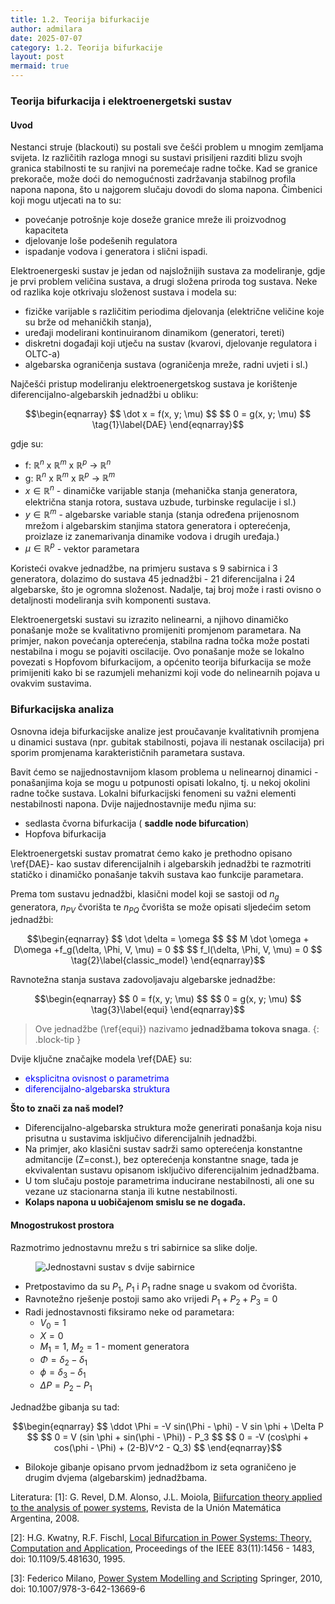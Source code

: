 ```yaml
---
title: 1.2. Teorija bifurkacije
author: admilara
date: 2025-07-07
category: 1.2. Teorija bifurkacije
layout: post
mermaid: true
---
```


### Teorija bifurkacija i elektroenergetski sustav

#### Uvod


Nestanci struje (blackouti) su postali sve češći problem u mnogim zemljama svijeta. Iz različitih razloga
mnogi su sustavi prisiljeni razditi blizu svojh granica stabilnosti te su ranjivi na poremećaje radne točke.
Kad se granice prekorače, može doći do nemogućnosti zadržavanja stabilnog profila napona napona, što u najgorem 
slučaju dovodi do sloma napona. Čimbenici koji mogu utjecati na to su:
- povećanje potrošnje koje doseže granice mreže ili proizvodnog kapaciteta
- djelovanje loše podešenih regulatora
- ispadanje vodova i generatora i slični ispadi.

Elektroenergeski sustav je jedan od najsložnijih sustava za modeliranje, gdje je prvi problem veličina sustava, 
a drugi složena priroda tog sustava. Neke od razlika koje otkrivaju složenost sustava i modela su:
- fizičke varijable s različitim periodima djelovanja (električne veličine koje su brže od mehaničkih stanja), 
- uređaji modelirani kontinuiranom dinamikom (generatori, tereti)
- diskretni događaji koji utječu na sustav (kvarovi, djelovanje regulatora i OLTC-a)
- algebarska ograničenja sustava (ograničenja mreže, radni uvjeti i sl.)  

Najčešći pristup modeliranju elektroenergetskog sustava je korištenje diferencijalno-algebarskih jednadžbi u obliku:

```math
\begin{eqnarray}
    $$
    \dot x = f(x, y; \mu)
    $$
    
    $$
    0 = g(x, y; \mu)
    $$
    
    \tag{1}\label{DAE}
\end{eqnarray}
```

gdje su:
- f: $\mathbb{R}^n$ x $\mathbb{R}^m$ x $\mathbb{R}^p$ $\rightarrow$ $\mathbb{R}^n$
- g: $\mathbb{R}^n$ x $\mathbb{R}^m$ x $\mathbb{R}^p$ $\rightarrow$ $\mathbb{R}^m$
- $x \in \mathbb{R}^n$ - dinamičke varijable stanja (mehanička stanja generatora, električna stanja rotora, sustava 
uzbude, turbinske regulacije i sl.)
- $y \in \mathbb{R}^m$ - algebarske variable stanja (stanja određena prijenosnom mrežom i algebarskim stanjima 
statora generatora i opterećenja, proizlaze iz zanemarivanja dinamike vodova i drugih uređaja.)
- $\mu \in \mathbb{R}^p$ - vektor parametara 

Koristeći ovakve jednadžbe, na primjeru sustava s 9 sabirnica i 3 generatora, dolazimo do sustava 45 jednadžbi - 21 
diferencijalna i 24 algebarske, što je ogromna složenost. Nadalje, taj broj može i rasti ovisno o detaljnosti 
modeliranja svih komponenti sustava. 

Elektroenergetski sustavi su izrazito nelinearni, a njihovo dinamičko ponašanje može se kvalitativno promijeniti 
promjenom parametara. Na primjer, nakon povećanja opterećenja, stabilna radna točka može postati nestabilna i mogu se 
pojaviti oscilacije. Ovo ponašanje može se lokalno povezati s Hopfovom bifurkacijom, a općenito teorija bifurkacija 
se može primijeniti kako bi se razumjeli mehanizmi koji vode do nelinearnih pojava u ovakvim sustavima. 


### Bifurkacijska analiza

Osnovna ideja bifurkacijske analize jest proučavanje kvalitativnih promjena u dinamici sustava (npr. gubitak stabilnosti, 
pojava ili nestanak oscilacija) pri sporim promjenama karakterističnih parametara sustava.

Bavit ćemo se najjednostavnijom klasom problema u nelinearnoj dinamici - ponašanjima koja se mogu u potpunosti opisati 
lokalno, tj. u nekoj okolini radne točke sustava.
Lokalni bifurkacijski fenomeni su važni elementi nestabilnosti napona. Dvije najjednostavnije među njima su:
- sedlasta čvorna bifurkacija ( __saddle node bifurcation__)
- Hopfova bifurkacija

Elektroenergetski sustav promatrat ćemo kako je prethodno opisano \ref{DAE}- kao sustav diferencijalnih i algebarskih jednadžbi 
te razmotriti statičko i dinamičko ponašanje takvih sustava kao funkcije parametara.

Prema tom sustavu jednadžbi, klasični model koji se sastoji od $n_g$ generatora, $n_{PV}$ čvorišta te 
$n_{PQ}$ čvorišta se može opisati sljedećim setom jednadžbi:

``` math
\begin{eqnarray}
    $$
    \dot \delta = \omega
    $$
    
    $$
    M \dot \omega + D\omega +f_g(\delta, \Phi, V, \mu) = 0
    $$
    
    $$
    f_l(\delta, \Phi, V, \mu) = 0
    $$
    \tag{2}\label{classic_model}
\end{eqnarray}
```

Ravnotežna stanja sustava zadovoljavaju algebarske jednadžbe:
``` math
\begin{eqnarray}
    $$
    0 = f(x, y; \mu)
    $$
    
    $$
    0 = g(x, y; \mu)
    $$
    \tag{3}\label{equi}
\end{eqnarray}
```

> Ove jednadžbe (\ref{equi}) nazivamo **jednadžbama tokova snaga**. 
{: .block-tip }

Dvije ključne značajke modela \ref{DAE} su:
- <span style="color:blue">eksplicitna ovisnost o parametrima</span>
- <span style="color:blue">diferencijalno-algebarska struktura</span>

**Što to znači za naš model?**
- Diferencijalno-algebarska struktura može generirati ponašanja koja nisu prisutna u sustavima isključivo diferencijalnih
jednadžbi.
- Na primjer, ako klasični sustav sadrži samo opterećenja konstantne admitancije (Z=const.), bez opterećenja konstantne snage, 
tada je ekvivalentan sustavu opisanom isključivo diferencijalnim jednadžbama.
- U tom slučaju postoje parametrima inducirane nestabilnosti, ali one su vezane uz stacionarna stanja ili kutne nestabilnosti.
- **Kolaps napona u uobičajenom smislu se ne događa.**

#### Mnogostrukost prostora

Razmotrimo jednostavnu mrežu s tri sabirnice sa slike dolje. 

<figure>
    <img src="{{ site.baseurl }}/assets/gitbook/images/three-bus-sys.svg" alt="Jednostavni sustav s dvije sabirnice">
</figure>

- Pretpostavimo da su $P_1$, $P_1$ i $P_1$ radne snage u svakom od čvorišta. 
- Ravnotežno rješenje postoji samo ako vrijedi $P_1 + P_2 + P_3 = 0$
- Radi jednostavnosti fiksiramo neke od parametara:
    * $V_0 = 1$
    * $X = 0$
    * $M_1 = 1$, $M_2 = 1$ - moment generatora
    * $\Phi = \delta_2 - \delta_1$
    * $\phi = \delta_3 - \delta_1$
    * $\Delta P = P_2 - P_1$
    
Jednadžbe gibanja su tad:

``` math
\begin{eqnarray}
    $$
    \ddot \Phi = -V sin(\Phi - \phi) - V sin \phi + \Delta P
    $$
    
    $$
    0 = V (sin \phi + sin(\phi - \Phi)) - P_3
    $$
    
    $$
    0 = -V (cos\phi + cos(\phi - \Phi) + (2-B)V^2 - Q_3)
    $$
\end{eqnarray}
```

- Bilokoje gibanje opisano prvom jednadžbom iz seta ograničeno je drugim dvjema (algebarskim) jednadžbama.





Literatura:
\[1\]: G. Revel, D.M. Alonso, J.L. Moiola, [Biifurcation theory applied to the analysis of power systems](http://ref.scielo.org/csx5fd),
Revista de la Unión Matemática Argentina, 2008.

\[2\]: H.G. Kwatny, R.F. Fischl, [Local Bifurcation in Power Systems: Theory, Computation and Application](https://ieeexplore.ieee.org/document/481630/), 
Proceedings of the IEEE 83(11):1456 - 1483, doi: 10.1109/5.481630, 1995.

\[3\]: Federico Milano, [Power System Modelling and Scripting](https://link.springer.com/book/10.1007/978-3-642-13669-6) 
Springer, 2010, doi: 10.1007/978-3-642-13669-6